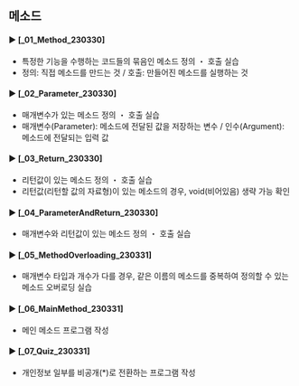 ####
## 메소드
####
#### ► [_01_Method_230330]
- 특정한 기능을 수행하는 코드들의 묶음인 메소드 정의 ・ 호출 실습
- 정의: 직접 메소드를 만드는 것 / 호출: 만들어진 메소드를 실행하는 것
####
#### ► [_02_Parameter_230330]
- 매개변수가 있는 메소드 정의 ・ 호출 실습
- 매개변수(Parameter): 메소드에 전달된 값을 저장하는 변수 / 인수(Argument): 메소드에 전달되는 입력 값
####
#### ► [_03_Return_230330]
- 리턴값이 있는 메소드 정의 ・ 호출 실습
- 리턴값(리턴할 값의 자료형)이 있는 메소드의 경우, void(비어있음) 생략 가능 확인
####
#### ► [_04_ParameterAndReturn_230330]
- 매개변수와 리턴값이 있는 메소드 정의 ・ 호출 실습
####
#### ► [_05_MethodOverloading_230331]
- 매개변수 타입과 개수가 다를 경우, 같은 이름의 메소드를 중복하여 정의할 수 있는 메소드 오버로딩 실습
####
#### ► [_06_MainMethod_230331]
- 메인 메소드 프로그램 작성
####
#### ► [_07_Quiz_230331]
- 개인정보 일부를 비공개(*)로 전환하는 프로그램 작성
####
